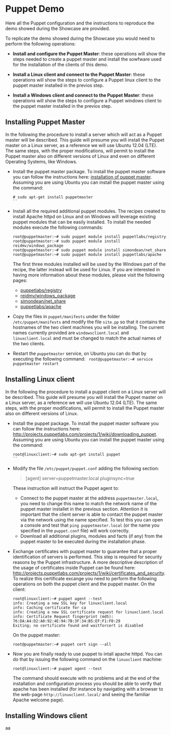 Puppet Demo
===========

Here all the Puppet configuration and the instructions to reproduce the demo showed during the Showcase are provided.

To replicate the demo showed during the Showcase you would need to perform the following operations:

* **Install and configure the Puppet Master**: these operations will show the steps needed to create a puppet master and install
  the sowfware used for the installation of the clients of this demo.

* **Install a Linux client and connect to the Puppet Master**: these operations will show the steps to configure a Puppet linux
  client to the puppet master installed in the previos step.

* **Install a Windows client and connect to the Puppet Master**: these operations will show the steps to configure a Puppet windows
  client to the puppet master installed in the previos step.

Installing Puppet Master
------------------------

In the following the procedure to install a server which will act as a Puppet master will be described.
This guide will presume you will install the Puppet master on a Linux server, as a reference we will use Ubuntu 12.04 (LTE).
The same steps, with the proper modifications, will permit to install the Puppet master also on different versions of Linux and even
on different Operating Systems, like Windows.

* Install the puppet master package. To install the puppet master software you can follow the instructions here:
  [installation of puppet master](http://projects.puppetlabs.com/projects/1/wiki/downloading_puppet).
  Assuming you are using Ubuntu you can install the puppet master using the command:
  ```
  # sudo apt-get install puppetmaster
  ``

* Install all the required additional puppet modules. The recipes created to install Apache httpd on Linux and on Windows will leverage
  existing puppet modules that can be easily installed. To install the needed modules execute the following commands:
  ```
  root@puppetmaster:~# sudo puppet module install puppetlabs/registry
  root@puppetmaster:~# sudo puppet module install reidmv/windows_package
  root@puppetmaster:~# sudo puppet module install simondean/net_share
  root@puppetmaster:~# sudo puppet module install puppetlabs/apache
  ```
  The first three modules installed will be used by the Windows part of the recipe, the latter instead will be used for Linux.
  If you are interested in having more information about these modules, please visit the following pages:
  * [puppetlabs/registry](https://forge.puppetlabs.com/puppetlabs/registry)
  * [reidmv/windows_package](https://forge.puppetlabs.com/reidmv/windows_package)
  * [simondean/net_share](https://forge.puppetlabs.com/simondean/net_share)
  * [puppetlabs/apache](https://forge.puppetlabs.com/puppetlabs/apache)

* Copy the files in ``puppet/manifests`` under the folder ``/etc/puppet/manifests`` and modify the file ``site.pp`` so that it contains
  the hostnames of the two client machines you will be installing.
  The current names currently provided are ``windowsclient.local`` and ``linuxclient.local`` and must be changed to match
  the actual names of the two clients.

* Restart the ``puppetmaster`` service, on Ubuntu you can do that by executing the following command:
  ``` root@puppetmaster:~# service puppetmaster restart```

Installing Linux client
-----------------------

In the following the procedure to install a puppet client on a Linux server will be described.
This guide will presume you will install the Puppet master on a Linux server, as a reference we will use Ubuntu 12.04 (LTE).
The same steps, with the proper modifications, will permit to install the Puppet master also on different versions of Linux.

* Install the puppet package. To install the puppet master software you can follow the instructions here:
  <http://projects.puppetlabs.com/projects/1/wiki/downloading_puppet>.
  Assuming you are using Ubuntu you can install the puppet master using the command:
  ```
  root@linuxclient:~# sudo apt-get install puppet
  ``

* Modify the file ``/etc/puppet/puppet.conf`` adding the following section:
  > [agent]
  > server=puppetmaster.local
  > pluginsync=true

  These instruction will instruct the Puppet agent to:
  * Connect to the puppet master at the address ``puppetmaster.local``, you need to change this name to match the
    network name of the puppet master installet in the previous section. Attention it is important that the client
    server is able to contact the puppet master via the network using the name specified. To test this you can
    open a console and test that ``ping puppetmaster.local`` (or the name you specified in the ``puppet.conf`` file)
    will work correctly.
  * Download all additional plugins, modules and facts (if any) from the puppet master to be executed during
    the installation phase.

* Exchange certificates with puppet master to guarantee that a proper identification of servers is performed.
  This step is required for security reasons by the Puppet infrastructure. A more descriptive description of
  the usage of certificates inside Puppet can be found here:
  <http://projects.puppetlabs.com/projects/1/wiki/certificates_and_security>.
  To realize this certificate excange you need to perform the following operations on both the puppet client and
  the puppet master. On the client:
  ```
  root@linuxclient:~# puppet agent --test
  info: Creating a new SSL key for linuxclient.local
  info: Caching certificate for ca
  info: Creating a new SSL certificate request for linuxclient.local
  info: Certificate Request fingerprint (md5): 76:DA:A4:D2:A0:92:4E:94:7B:3F:34:B5:EF:F1:F0:29
  Exiting; no certificate found and waitforcert is disabled
  ```
  On the puppet master:
  ```
  root@puppetmaster:~# puppet cert sign --all
  ```

* Now you are finally ready to use puppet to intall apache httpd. You can do that by issuing the following
  command on the ``linuxclient`` machine:
  ```
  root@linuxclient:~# puppet agent --test
  ```
  The command should execute with no problems and at the end of the installation and configuration process you
  should be able to verify that apache has been installed (for instance by navigating with a browser to the
  web-page ``http://linuxclient.local/`` and seeing the familiar Apache welcome page).

Installing Windows client
-------------------------

aa
